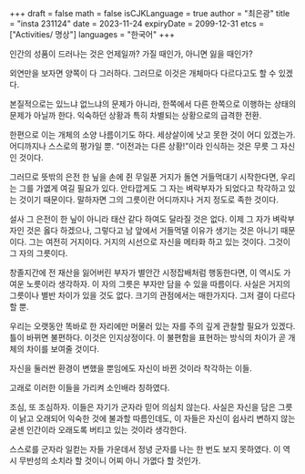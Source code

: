 +++
draft = false
math = false
isCJKLanguage = true
author = "최은광"
title = "insta 231124"
date = 2023-11-24
expiryDate = 2099-12-31
etcs = ["Activities/ 명상"]
languages = "한국어"
+++

인간의 성품이 드러나는 것은 언제일까? 가질 때인가, 아니면 잃을 때인가?

외연만을 보자면 양쪽이 다 그러하다. 그러므로 이것은 개체마다 다르다고도 할 수 있겠다.

본질적으로는 있느냐 없느냐의 문제가 아니라, 한쪽에서 다른 한쪽으로 이행하는 상태의 문제가 아닐까 한다. 익숙하던 상황과 특히 차별되는 상황으로의 급격한 전환.

한편으로 이는 개체의 소양 나름이기도 하다. 세상살이에 낫고 못한 것이 어디 있겠는가. 어디까지나 스스로의 평가일 뿐. “이전과는 다른 상황!”이라 인식하는 것은 무릇 그 자신인 것이다. 

그러므로 뜻밖의 은전 한 닢을 손에 쥔 무일푼 거지가 돌연 거들먹대기 시작한다면, 우리는 그를 가엾게 여길 필요가 있다. 안타깝게도 그 자는 벼락부자가 되었다고 착각하고 있는 것이기 때문이다. 말하자면 그의 그릇이란 어디까지나 거지 정도로 족한 것이다.

설사 그 은전이 한 닢이 아니라 태산 같다 하여도 달라질 것은 없다. 이제 그 자가 벼락부자인 것은 옳다 하겠으나, 그렇다고 남 앞에서 거들먹댈 이유가 생기는 것은 아니기 때문이다. 그는 여전히 거지이다. 거지의 시선으로 자신을 메타화 하고 있는 것이다. 그것이 그 자의 그릇이다.

창졸지간에 전 재산을 잃어버린 부자가 별안간 시정잡배처럼 행동한다면, 이 역시도 가여운 노릇이라 생각하자. 이 자의 그릇은 부자만 담을 수 있을 따름이다. 사실은 거지의 그릇이나 별반 차이가 있을 것도 없다. 크기의 관점에서는 매한가지다. 그저 결이 다르다 할 뿐.

우리는 오랫동안 똑바로 한 자리에만 머물러 있는 자를 주의 깊게 관찰할 필요가 있겠다. 틀이 바뀌면 불편하다. 이것은 인지상정이다. 이 불편함을 표현하는 방식의 차이가 곧 개체의 차이를 보여줄 것이다.

자신을 둘러싼 환경이 변했을 뿐임에도 자신이 바뀐 것이라 착각하는 이들. 

고래로 이러한 이들을 가리켜 소인배라 칭하였다.

조심, 또 조심하자. 이들은 자기가 군자라 믿어 의심치 않는다. 사실은 자신을 담은 그릇이 낡고 오래되어 익숙한 것에 불과할 따름인데도, 이 자들은 자신이 쉽사리 변하지 않는 굳센 인간이라 오래도록 버티고 있는 것이라 생각한다. 

스스로를 군자라 일컫는 자들 가운데서 정녕 군자를 나는 한 번도 보지 못하였다. 이 역시 무반성의 소치라 할 것이니 어찌 아니 가엾다 할 것인가.
